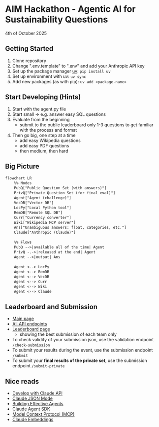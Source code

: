# AIM Hackathon - Agentic AI for Sustainability Questions
4th of October 2025

[//]: # (<img src="assets/flyer.png" alt="Hackathon Flyer" width="400"/>)

## Getting Started
1. Clone repository
2. Change ".env.template" to ".env" and add your Anthropic API key
3. Set up the package manager [uv](https://docs.astral.sh/uv/getting-started/installation/): `pip install uv`
4. Set up environment with uv: `uv sync`
5. Add new packages (as with pip): `uv add <package-name>`

## Start Developing (Hints)
1. Start with the agent.py file
1. Start small -> e.g. answer easy SQL questions
2. Evaluate from the beginning
   - submit to the public leaderboard only 1-3 questions to get familiar with the process and format
3. Then go big, one step at a time
   - add easy Wikipedia questions
   - add easy PDF questions
   - then medium, then hard


## Big Picture

```mermaid
flowchart LR
    %% Nodes
    PubQ["Public Question Set (with answers)"]
    PrivQ["Private Question Set (for final eval)"]
    Agent["Agent (challenge)"]
    VecDB["Vector DB"]
    LocPy["Local Python tool"]
    RemDB["Remote SQL DB"]
    Curr["Currency converter"]
    Wiki["Wikipedia MCP server"]
    Ans["Unambiguous answers: float, categories, etc."]
    Claude["Anthropic (Claude)"]

    %% Flows
    PubQ -->|available all of the time| Agent
    PrivQ -.->|released at the end| Agent
    Agent -->|output| Ans
    
    Agent <--> LocPy
    Agent <--> RemDB
    Agent <--> VecDB
    Agent <--> Curr
    Agent <--> Wiki
    Agent <--> Claude
```


## Leaderboard and Submission
- [Main page](https://hackathon-server.ashysand-de33d6c5.westeurope.azurecontainerapps.io/)
- [All API endpoints](https://hackathon-server.ashysand-de33d6c5.westeurope.azurecontainerapps.io/docs)
- [Leaderboard page](https://hackathon-server.ashysand-de33d6c5.westeurope.azurecontainerapps.io/leaderboard)
  - showing the best submission of each team only
- To check validity of your submission json, use the validation endpoint `/check-submission`
- To submit your results during the event, use the submission endpoint `/submit`
- To submit your **final results of the private set**, use the submission endpoint `/submit-private`



## Nice reads
* [Develop with Claude API](https://docs.claude.com/en/docs/get-started#python)
* [Claude JSON Mode](https://docs.claude.com/en/docs/test-and-evaluate/strengthen-guardrails/increase-consistency)
* [Building Effective Agents](https://www.anthropic.com/engineering/building-effective-agents)
* [Claude Agent SDK](https://www.anthropic.com/engineering/building-agents-with-the-claude-agent-sdk)
* [Model Context Protocol (MCP)](https://modelcontextprotocol.io/docs/develop/build-server)
* [Claude Embeddings](https://docs.claude.com/en/docs/build-with-claude/embeddings)
